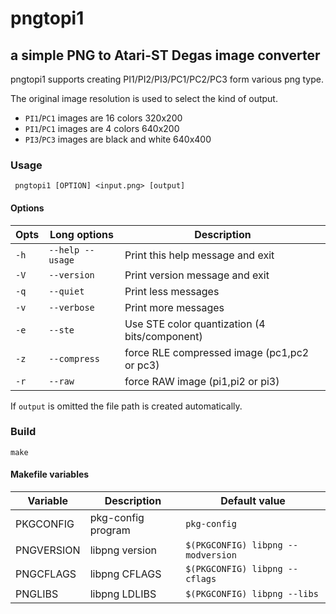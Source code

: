 # pngtopi1

## a simple PNG to Atari-ST Degas image converter

  pngtopi1 supports creating PI1/PI2/PI3/PC1/PC2/PC3 form various png type.

  The original image resolution is used to select the kind of output.
  * `PI1`/`PC1` images are 16 colors 320x200
  * `PI1`/`PC1` images are 4 colors 640x200
  * `PI3`/`PC3` images are black and white 640x400

### Usage

     pngtopi1 [OPTION] <input.png> [output]

#### Options

 | Opts | Long options     | Description                                   |
 |------|------------------|-----------------------------------------------|
 | `-h` | `--help --usage` | Print this help message and exit              |
 | `-V` | `--version`      | Print version message and exit                |
 | `-q` | `--quiet`        | Print less messages                           |
 | `-v` | `--verbose`      | Print more messages                           |
 | `-e` | `--ste`          | Use STE color quantization (4 bits/component) |
 | `-z` | `--compress`     | force RLE compressed image (pc1,pc2 or pc3)   |
 | `-r` | `--raw`          | force RAW image (pi1,pi2 or pi3)              |

If `output` is omitted the file path is created automatically.


### Build

    make

#### Makefile variables

 | Variable   | Description        | Default value                      |
 |------------|--------------------|------------------------------------|
 | PKGCONFIG  | pkg-config program | `pkg-config`                       |
 | PNGVERSION | libpng version     | `$(PKGCONFIG) libpng --modversion` |
 | PNGCFLAGS  | libpng CFLAGS      | `$(PKGCONFIG) libpng --cflags`     |
 | PNGLIBS    | libpng LDLIBS      | `$(PKGCONFIG) libpng --libs`       |
